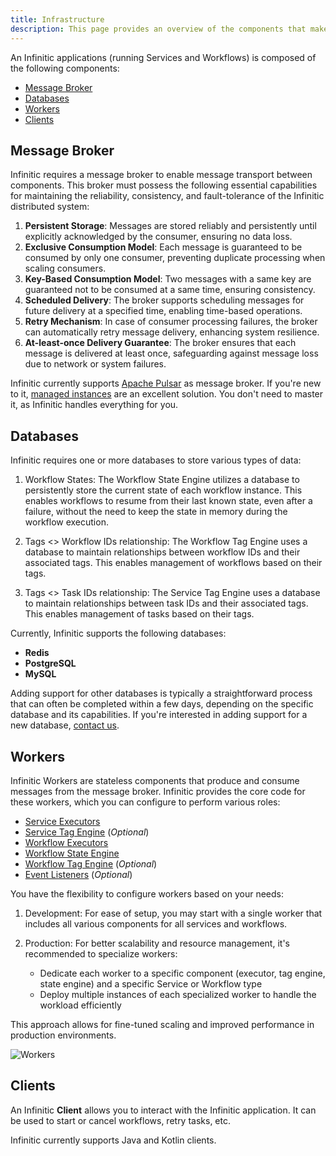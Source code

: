 ```yaml
---
title: Infrastructure
description: This page provides an overview of the components that make up an Infinitic application, including the message broker, databases, workers, and clients. Learn how each component contributes to the overall functionality and reliability of your distributed system.
---
```


An Infinitic applications (running Services and Workflows) is composed of the following components:
- [Message Broker](#message-broker)
- [Databases](#databases)
- [Workers](#workers)
- [Clients](#clients)

## Message Broker

Infinitic requires a message broker to enable message transport between components. This broker must possess the following essential capabilities for maintaining the reliability, consistency, and fault-tolerance of the Infinitic distributed system:

1. **Persistent Storage**: Messages are stored reliably and persistently until explicitly acknowledged by the consumer, ensuring no data loss.
2. **Exclusive Consumption Model**: Each message is guaranteed to be consumed by only one consumer, preventing duplicate processing when scaling consumers.
3. **Key-Based Consumption Model**: Two messages with a same key are guaranteed not to be consumed at a same time, ensuring consistency.
4. **Scheduled Delivery**: The broker supports scheduling messages for future delivery at a specified time, enabling time-based operations.
5. **Retry Mechanism**: In case of consumer processing failures, the broker can automatically retry message delivery, enhancing system resilience.
6. **At-least-once Delivery Guarantee**: The broker ensures that each message is delivered at least once, safeguarding against message loss due to network or system failures.

Infinitic currently supports [Apache Pulsar](https://pulsar.apache.org/) as message broker. If you're new to it, [managed instances](/docs/references/pulsar#using-infinitic-with-third-party-providers) are an excellent solution. You don't need to master it, as Infinitic handles everything for you.

## Databases

Infinitic requires one or more databases to store various types of data:

1. Workflow States: The Workflow State Engine utilizes a database to persistently store the current state of each workflow instance. This enables workflows to resume from their last known state, even after a failure, without the need to keep the state in memory during the workflow execution.

2. Tags <> Workflow IDs relationship: The Workflow Tag Engine uses a database to maintain relationships between workflow IDs and their associated tags. This enables management of workflows based on their tags.

3. Tags <> Task IDs relationship: The Service Tag Engine uses a database to maintain relationships between task IDs and their associated tags. This enables management of tasks based on their tags.

Currently, Infinitic supports the following databases:
- **Redis** 
- **PostgreSQL**
- **MySQL**

Adding support for other databases is typically a straightforward process that can often be completed within a few days, depending on the specific database and its capabilities. If you're interested in adding support for a new database, [contact us](/docs/community/contact).

## Workers

Infinitic Workers are stateless components that produce and consume messages from the message broker. Infinitic provides the core code for these workers, which you can configure to perform various roles:

- [Service Executors](/docs/components/terminology#service-executor)
- [Service Tag Engine](/docs/components/terminology#service-tag-engine) (*Optional*)
- [Workflow Executors](/docs/components/terminology#workflow-executor)
- [Workflow State Engine](/docs/components/terminology#workflow-state-engine)
- [Workflow Tag Engine](/docs/components/terminology#workflow-tag-engine) (*Optional*)
- [Event Listeners](/docs/components/terminology#event-listener) (*Optional*)

You have the flexibility to configure workers based on your needs:

1. Development: For ease of setup, you may start with a single worker that includes all various components for all services and workflows.

2. Production: For better scalability and resource management, it's recommended to specialize workers:
   - Dedicate each worker to a specific component (executor, tag engine, state engine) and a specific Service or Workflow type
   - Deploy multiple instances of each specialized worker to handle the workload efficiently

This approach allows for fine-tuned scaling and improved performance in production environments.

![Workers](/img/concept-worker@2x.png)

## Clients

An Infinitic **Client**  allows you to interact with the Infinitic application. It can be used to start or cancel workflows, retry tasks, etc.

Infinitic currently supports Java and Kotlin clients.